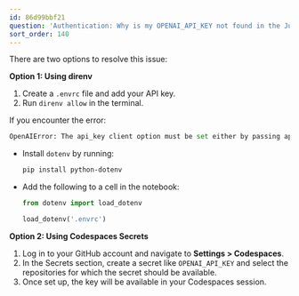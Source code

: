 ```yaml
---
id: 86d99bbf21
question: 'Authentication: Why is my OPENAI_API_KEY not found in the Jupyter notebook?'
sort_order: 140
---
```




There are two options to resolve this issue:

**Option 1: Using direnv**

1. Create a `.envrc` file and add your API key.
2. Run `direnv allow` in the terminal.

If you encounter the error:

```python
OpenAIError: The api_key client option must be set either by passing api_key to the client or by setting the OPENAI_API_KEY environment variable
```

- Install `dotenv` by running:

    ```bash
    pip install python-dotenv
    ```

- Add the following to a cell in the notebook:

    ```python
    from dotenv import load_dotenv
    
    load_dotenv('.envrc')
    ```

**Option 2: Using Codespaces Secrets**

1. Log in to your GitHub account and navigate to **Settings > Codespaces**.
2. In the Secrets section, create a secret like `OPENAI_API_KEY` and select the repositories for which the secret should be available.
3. Once set up, the key will be available in your Codespaces session.